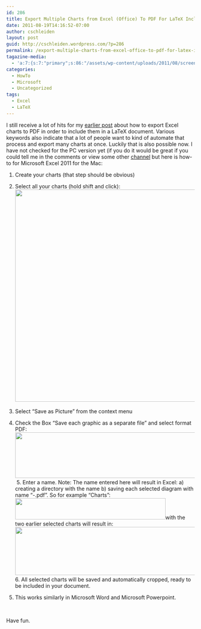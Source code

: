 ```yaml
---
id: 286
title: Export Multiple Charts from Excel (Office) To PDF For LaTeX Inclusion At Once
date: 2011-08-19T14:16:52-07:00
author: cschleiden
layout: post
guid: http://cschleiden.wordpress.com/?p=286
permalink: /export-multiple-charts-from-excel-office-to-pdf-for-latex-inclusion-at-once/
tagazine-media:
  - 'a:7:{s:7:"primary";s:86:"/assets/wp-content/uploads/2011/08/screen-shot-2011-08-19-at-2-06-42-pm.png";s:6:"images";a:4:{s:86:"/assets/wp-content/uploads/2011/08/screen-shot-2011-08-19-at-2-06-42-pm.png";a:6:{s:8:"file_url";s:86:"/assets/wp-content/uploads/2011/08/screen-shot-2011-08-19-at-2-06-42-pm.png";s:5:"width";s:3:"571";s:6:"height";s:3:"568";s:4:"type";s:5:"image";s:4:"area";s:6:"324328";s:9:"file_path";s:0:"";}s:86:"/assets/wp-content/uploads/2011/08/screen-shot-2011-08-19-at-2-06-31-pm.png";a:6:{s:8:"file_url";s:86:"/assets/wp-content/uploads/2011/08/screen-shot-2011-08-19-at-2-06-31-pm.png";s:5:"width";s:3:"509";s:6:"height";s:3:"122";s:4:"type";s:5:"image";s:4:"area";s:5:"62098";s:9:"file_path";s:0:"";}s:86:"/assets/wp-content/uploads/2011/08/screen-shot-2011-08-19-at-2-06-20-pm.png";a:6:{s:8:"file_url";s:86:"/assets/wp-content/uploads/2011/08/screen-shot-2011-08-19-at-2-06-20-pm.png";s:5:"width";s:3:"402";s:6:"height";s:2:"57";s:4:"type";s:5:"image";s:4:"area";s:5:"22914";s:9:"file_path";s:0:"";}s:86:"/assets/wp-content/uploads/2011/08/screen-shot-2011-08-19-at-2-07-00-pm.png";a:6:{s:8:"file_url";s:86:"/assets/wp-content/uploads/2011/08/screen-shot-2011-08-19-at-2-07-00-pm.png";s:5:"width";s:3:"553";s:6:"height";s:3:"129";s:4:"type";s:5:"image";s:4:"area";s:5:"71337";s:9:"file_path";s:0:"";}}s:6:"videos";a:0:{}s:11:"image_count";s:1:"4";s:6:"author";s:7:"6438650";s:7:"blog_id";s:7:"6191047";s:9:"mod_stamp";s:19:"2011-08-19 12:16:52";}'
categories:
  - HowTo
  - Microsoft
  - Uncategorized
tags:
  - Excel
  - LaTeX
---
```

I still receive a lot of hits for my [earlier post](http://cschleiden.wordpress.com/2009/09/28/howto-export-excel-charts-as-pdf-to-include-in-latex-document/ "HowTo: Export Excel Charts as PDF to include in LaTeX document") about how to export Excel charts to PDF in order to include them in a LaTeX document. Various keywords also indicate that a lot of people want to kind of automate that process and export many charts at once. Luckily that is also possible now. I have not checked for the PC version yet (if you do it would be great if you could tell me in the comments or view some other [channel](http://cschleiden.wordpress.com/about/ "About") but here is how-to for Microsoft Excel 2011 for the Mac:

1. Create your charts (that step should be obvious)

2. Select all your charts (hold shift and click):  
[<img class="aligncenter size-full wp-image-287" title="Screen shot 2011-08-19 at 2.06.42 PM" src="/assets/wp-content/uploads/2011/08/screen-shot-2011-08-19-at-2-06-42-pm.png" alt="" width="571" height="568" srcset="/assets/wp-content/uploads/2011/08/screen-shot-2011-08-19-at-2-06-42-pm.png 571w, /assets/wp-content/uploads/2011/08/screen-shot-2011-08-19-at-2-06-42-pm-150x150.png 150w, /assets/wp-content/uploads/2011/08/screen-shot-2011-08-19-at-2-06-42-pm-300x298.png 300w, /assets/wp-content/uploads/2011/08/screen-shot-2011-08-19-at-2-06-42-pm-100x100.png 100w" sizes="(max-width: 571px) 100vw, 571px" />](/assets/wp-content/uploads/2011/08/screen-shot-2011-08-19-at-2-06-42-pm.png)

3. Select &#8220;Save as Picture&#8221; from the context menu

4. Check the Box &#8220;Save each graphic as a separate file&#8221; and select format PDF:  
[<img class="aligncenter size-full wp-image-289" title="Screen shot 2011-08-19 at 2.06.31 PM" src="/assets/wp-content/uploads/2011/08/screen-shot-2011-08-19-at-2-06-31-pm.png" alt="" width="509" height="122" srcset="/assets/wp-content/uploads/2011/08/screen-shot-2011-08-19-at-2-06-31-pm.png 509w, /assets/wp-content/uploads/2011/08/screen-shot-2011-08-19-at-2-06-31-pm-300x72.png 300w" sizes="(max-width: 509px) 100vw, 509px" />](/assets/wp-content/uploads/2011/08/screen-shot-2011-08-19-at-2-06-31-pm.png) 5. Enter a name. Note: The name entered here will result in Excel: a) creating a directory with the name b) saving each selected diagram with name &#8220;<entered-name>-<number>.pdf&#8221;. So for example &#8220;Charts&#8221;:  
[<img class="aligncenter size-full wp-image-288" title="Screen shot 2011-08-19 at 2.06.20 PM" src="/assets/wp-content/uploads/2011/08/screen-shot-2011-08-19-at-2-06-20-pm.png" alt="" width="402" height="57" srcset="/assets/wp-content/uploads/2011/08/screen-shot-2011-08-19-at-2-06-20-pm.png 402w, /assets/wp-content/uploads/2011/08/screen-shot-2011-08-19-at-2-06-20-pm-300x43.png 300w" sizes="(max-width: 402px) 100vw, 402px" />](/assets/wp-content/uploads/2011/08/screen-shot-2011-08-19-at-2-06-20-pm.png)with the two earlier selected charts will result in:  
[<img class="aligncenter size-full wp-image-291" title="Screen shot 2011-08-19 at 2.07.00 PM" src="/assets/wp-content/uploads/2011/08/screen-shot-2011-08-19-at-2-07-00-pm.png" alt="" width="553" height="129" srcset="/assets/wp-content/uploads/2011/08/screen-shot-2011-08-19-at-2-07-00-pm.png 553w, /assets/wp-content/uploads/2011/08/screen-shot-2011-08-19-at-2-07-00-pm-300x70.png 300w" sizes="(max-width: 553px) 100vw, 553px" />](/assets/wp-content/uploads/2011/08/screen-shot-2011-08-19-at-2-07-00-pm.png)6. All selected charts will be saved and automatically cropped, ready to be included in your document.

7. This works similarly in Microsoft Word and Microsoft Powerpoint.

&nbsp;

Have fun.

&nbsp;